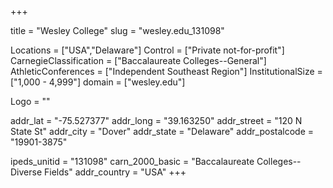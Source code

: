 
+++

title = "Wesley College"
slug = "wesley.edu_131098"

Locations = ["USA","Delaware"]
Control = ["Private not-for-profit"]
CarnegieClassification = ["Baccalaureate Colleges--General"]
AthleticConferences = ["Independent Southeast Region"]
InstitutionalSize = ["1,000 - 4,999"]
domain = ["wesley.edu"]

Logo = ""

addr_lat = "-75.527377"
addr_long = "39.163250"
addr_street = "120 N State St"
addr_city = "Dover"
addr_state = "Delaware"
addr_postalcode = "19901-3875"

ipeds_unitid = "131098"
carn_2000_basic = "Baccalaureate Colleges--Diverse Fields"
addr_country = "USA"
+++
    
